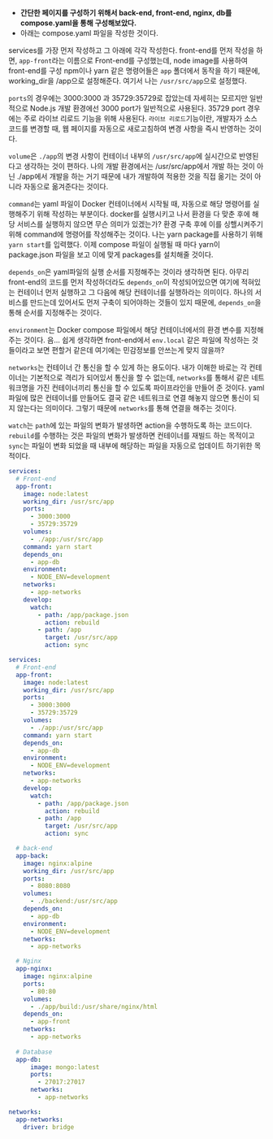 * __간단한 페이지를 구성하기 위해서 back-end, front-end, nginx, db를 compose.yaml을 통해 구성해보았다.__
* 아래는 compose.yaml 파일을 작성한 것이다.

services를 가장 먼저 작성하고 그 아래에 각각 작성한다.
front-end를 먼저 작성을 하면,
`app-front`라는 이름으로 Front-end를 구성했는데, node image를 사용하여 front-end를 구성
npm이나 yarn 같은 명령어들은 `app` 폴더에서 동작을 하기 때문에, working_dir을 /app으로 설정해준다.
여기서 나는 `/usr/src/app`으로 설정했다.

`ports`의 경우에는 3000:3000 과 35729:35729로 잡았는데
자세히는 모르지만 일반적으로 Node.js 개발 환경에선 3000 port가 일반적으로 사용된다.
35729 port 경우에는 주로 라이브 리로드 기능을 위해 사용된다. `라이브 리로드`기능이란, 개발자가 소스 코드를 변경할 때, 웹 페이지를 자동으로 새로고침하여 변경 사항을 즉시 반영하는 것이다.

`volume`은 `./app`의 변경 사항이 컨테이너 내부의 `/usr/src/app`에 실시간으로 반영된다고 생각하는 것이 편하다. 나의 개발 환경에서는 /usr/src/app에서 개발 하는 것이 아닌 ./app에서 개발을 하는 거기 때문에 내가 개발하여 적용한 것을 직접 옮기는 것이 아니라 자동으로 옮겨준다는 것이다.

`command`는 yaml 파일이 Docker 컨테이너에서 시작될 때, 자동으로 해당 명령어를 실행해주기 위해 작성하는 부분이다. docker를 실행시키고 나서 환경을 다 맞춘 후에 해당 서비스를 실행하지 않으면 무슨 의미가 있겠는가? 환경 구축 후에 이를 싱핼시켜주기 위해 command에 명령어를 작성해주는 것이다. 나는 yarn package를 사용하기 위해 `yarn start`를 입력했다. 이제 compose 파일이 실행될 때 마다 yarn이 package.json 파일을 보고 이에 맞게 packages를 설치해줄 것이다.

`depends_on`은 yaml파일의 실행 순서를 지정해주는 것이라 생각하면 된다. 아무리 front-end의 코드를 먼저 작성하더라도 `depends_on`이 작성되어있으면 여기에 적혀있는 컨테이너 먼저 실행하고 그 다음에 해당 컨테이너를 실행하라는 의미이다. 하나의 서비스를 만드는데 있어서도 먼저 구축이 되어야하는 것들이 있지 때문에, `depends_on`을 통해 순서를 지정해주는 것이다.

`environment`는 Docker compose 파일에서 해당 컨테이너에서의 환경 변수를 지정해주는 것이다. 음... 쉽게 생각하면 front-end에서 `env.local` 같은 파일에 작성하는 것들이라고 보면 편할거 같은데 여기에는 민감정보를 안쓰는게 맞지 않을까?

`networks`는 컨테이너 간 통신을 할 수 있게 하는 용도이다. 내가 이해한 바로는 각 컨테이너는 기본적으로 격리가 되어있서 통신을 할 수 없는데, `networks`를 통해서 같은 네트워크명을 가진 컨테이너끼리 통신을 할 수 있도록 파이프라인을 만들어 준 것이다. yaml 파일에 많은 컨테이너를 만들어도 결국 같은 네트워크로 연결 해놓지 않으면 통신이 되지 않는다는 의미이다. 그렇기 때문에 `networks`를 통해 연결을 해주는 것이다.

`watch`는 `path`에 있는 파일의 변화가 발생하면 action을 수행하도록 하는 코드이다. `rebuild`를 수행하는 것은 파일의 변화가 발생하면 컨테이너를 재빌드 하는 목적이고 `sync`는 파일이 변화 되었을 때 내부에 해당하는 파일을 자동으로 업데이트 하기위한 목적이다.

```yaml
services:
  # Front-end
  app-front:
    image: node:latest
    working_dir: /usr/src/app
    ports:
      - 3000:3000
      - 35729:35729
    volumes:
      - ./app:/usr/src/app
    command: yarn start
    depends_on:
      - app-db
    environment:
      - NODE_ENV=development
    networks:
      - app-networks
    develop:
      watch:
        - path: /app/package.json
          action: rebuild
        - path: /app
          target: /usr/src/app
          action: sync
```

```yaml
services:
  # Front-end
  app-front:
    image: node:latest
    working_dir: /usr/src/app
    ports:
      - 3000:3000
      - 35729:35729
    volumes:
      - ./app:/usr/src/app
    command: yarn start
    depends_on:
      - app-db
    environment:
      - NODE_ENV=development
    networks:
      - app-networks
    develop:
      watch:
        - path: /app/package.json
          action: rebuild
        - path: /app
          target: /usr/src/app
          action: sync

  # back-end
  app-back:
    image: nginx:alpine
    working_dir: /usr/src/app
    ports:
      - 8080:8080
    volumes:
      - ./backend:/usr/src/app
    depends_on:
      - app-db
    environment:
      - NODE_ENV=development
    networks:
      - app-networks

  # Nginx
  app-nginx:
    image: nginx:alpine
    ports:
      - 80:80
    volumes:
      - ./app/build:/usr/share/nginx/html
    depends_on:
      - app-front
    networks:
      - app-networks
  
  # Database
  app-db:
      image: mongo:latest
      ports:
        - 27017:27017
      networks:
        - app-networks

networks:
  app-networks:
    driver: bridge
```